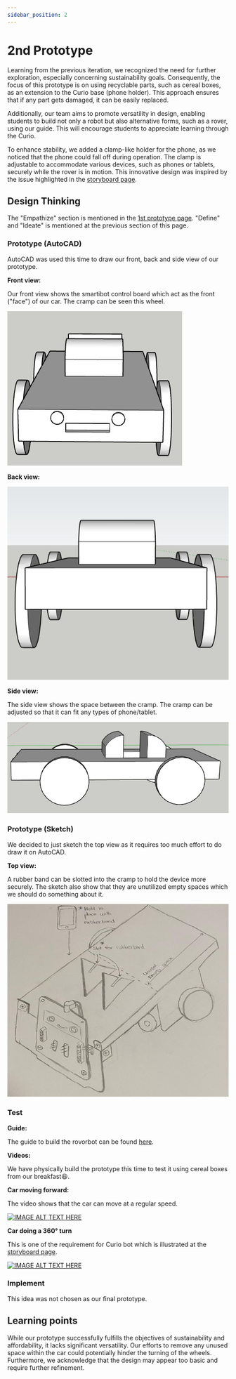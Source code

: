 ```yaml
---
sidebar_position: 2
---
```


# 2nd Prototype

Learning from the previous iteration, we recognized the need for further exploration, especially concerning sustainability goals. Consequently, the focus of this prototype is on using recyclable parts, such as cereal boxes, as an extension to the Curio base (phone holder). This approach ensures that if any part gets damaged, it can be easily replaced.  

Additionally, our team aims to promote versatility in design, enabling students to build not only a robot but also alternative forms, such as a rover, using our guide.
This will encourage students to appreciate learning through the Curio.

To enhance stability, we added a clamp-like holder for the phone, as we noticed that the phone could fall off during operation. The clamp is adjustable to accommodate various devices, such as phones or tablets, securely while the rover is in motion. This innovative design was inspired by the issue highlighted in the [storyboard page](/docs/methodogies/storyboard).


## Design Thinking

The "Empathize" section is mentioned in the [1st prototype page](/docs/prototypes/first-prototype/). "Define" and "Ideate" is mentioned at the previous section of this page. 

### Prototype (AutoCAD)

AutoCAD was used this time to draw our front, back and side view of our prototype.

**Front view:**

Our front view shows the smartibot control board which act as the front ("face") of our car. The cramp can be seen this wheel.

![Front view](/img/second-prototype/front.jpeg)

**Back view:**

![Back view](/img/second-prototype/back.jpeg)

**Side view:**

The side view shows the space between the cramp. The cramp can be adjusted so that it can fit any types of phone/tablet.

![Side view](/img/second-prototype/side.jpeg)

### Prototype (Sketch)

We decided to just sketch the top view as it requires too much effort to do draw it on AutoCAD.

**Top view:**

A rubber band can be slotted into the cramp to hold the device more securely. The sketch also show that they are unutilized empty spaces which we should do something about it.

![Top view](/img/second-prototype/top.jpeg)

### Test

**Guide:**

The guide to build the rovorbot can be found [here](/docs/rover-bot-prototype2-instruction.pdf).

**Videos:**

We have physically build the prototype this time to test it using cereal boxes from our breakfast😆. 

**Car moving forward:**

The video shows that the car can move at a regular speed.

[![IMAGE ALT TEXT HERE](https://img.youtube.com/vi/hGNm1lglI1w/0.jpg)](https://www.youtube.com/shorts/hGNm1lglI1w)

**Car doing a 360° turn**

This is one of the requirement for Curio bot which is illustrated at the [storyboard page](/docs/methodogies/storyboard).

[![IMAGE ALT TEXT HERE](https://img.youtube.com/vi/AoEQ69SItyc/0.jpg)](https://www.youtube.com/shorts/AoEQ69SItyc)

### Implement

This idea was not chosen as our final prototype.

## Learning points

While our prototype successfully fulfills the objectives of sustainability and affordability, it lacks significant versatility. Our efforts to remove any unused space within the car could potentially hinder the turning of the wheels. Furthermore, we acknowledge that the design may appear too basic and require further refinement.
